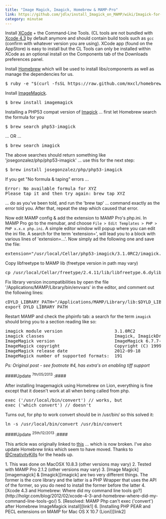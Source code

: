 ```yaml
---
title: "Image Magick, Imagick, Homebrew & MAMP-Pro"
link: https://github.com/jdlx/install_Imagick_on_MAMP/wiki/Imagick-for-MAMP-Pro---installation-guide
category: minutae
---
```


Install [XCode][xcode] + the Command-Line Tools. (CL tools are not bundled
with [Xcode 4.3][xcode43] by default anymore and should contain build tools
such as `gcc` (confirm with whatever version you are using). XCode app
(found on the AppStore) is easy to install but the CL Tools can only be
installed within XCode as an optional install on  the Components tab of the
Downloads preferences panel.

Install [Homebrew][homebrew] which will be used to install libs/components
as well as manage the dependencies for us.

<pre class="brush: bash">
$ ruby -e "$(curl -fsSL https://raw.github.com/mxcl/homebrew/go)"
</pre>

Install [ImageMagick][imagemagick].

<pre class="brush: bash">
$ brew install imagemagick
</pre>

Installing a PHP53 compat version of [Imagick][imagick] ... first let Homebrew search
the formula for you

<pre class="brush: bash">
$ brew search php53-imagick
</pre>

... OR ...

<pre class="brush: bash">
$ brew search imagick
</pre>

The above searches should return something like
'josegonzalez/php/php53-imagick' ... use this for the next step:

<pre class="brush: bash">
$ brew install josegonzalez/php/php53-imagick
</pre>

If you get "No formula & taping" errors ...

<pre class="brush: bash">
Error: No available formula for XYZ
Please tap it and then try again: brew tap XYZ
</pre>

... do as you've been told, and run the 'brew tap' ... command exactly as the
error told you. After that, repeat the step which caused that error.

Now edit MAMP config & add the extension to MAMP Pro's php.ini. In MAMP Pro go
to the menubar, and choose `File > Edit Templates > PHP > PHP x.x.x
php.ini`. A simple editor window will popup where you can edit the ini file.
A search for the term 'extension=', will lead you to a block with various
lines of 'extension=...'. Now simply ad the following one and save the file:

<pre class="brush: bash">
extension="/usr/local/Cellar/php53-imagick/3.1.0RC2/imagick.so"
</pre>

Copy libfreetype to MAMP lib (freetype version in path may vary)

<pre class="brush: plain">
cp /usr/local/Cellar/freetype/2.4.11/lib/libfreetype.6.dylib /Applications/MAMP/Library/lib/
</pre>

Fix library version incompatibilities by open the file
'/Applications/MAMP/Library/bin/envvars' in the editor, and comment out the
following lines:

<pre class="brush: bash">
cDYLD_LIBRARY_PATH="/Applications/MAMP/Library/lib:$DYLD_LIBRARY_PATH"
export DYLD_LIBRARY_PATH
</pre>

Restart MAMP and check the phpinfo tab: a search for the term `imagick`
should bring you to a section reading like so:

<pre class="brush: bash">
imagick module version                    3.1.0RC2
imagick classes                           Imagick, ImagickDraw, ImagickPixel, ImagickPixelIterator
ImageMagick version                       ImageMagick 6.7.7-6 2012-09-18 Q16 http://www.imagemagick.org
ImageMagick copyright                     Copyright (C) 1999-2012 ImageMagick Studio LLC
ImageMagick release date                  2012-09-18
ImageMagick number of supported formats:  191
</pre>

_Ps: Original post - see footnote #4, has extra's on enabling tiff support_

####Update <sup>7th/05/2013</sup> :####

After installing Imagemagick using Homebrew on Lion, everything is fine
except that it doesn't work at all when being called from php.

<pre class="brush: php">
exec ('/usr/local/bin/convert') // works, but
exec ('which convert') // doesn't
</pre>

Turns out, for php to work convert should be in /usr/bin/ so this solved it:

<pre class="brush: bash">
ln -s /usr/local/bin/convert /usr/bin/convert
</pre>

####Update <sup>25th/12/2013</sup> :####

This article was originally linked to [this][1] ... which is now broken.
I've also update Homebrew links which seem to have moved. Thanks to
[@CreativityKills][2] for the heads up.

<div markdown="1" class="post-footnotes">
1. This was done on MacOSX 10.8.3 (other versions may vary)
2. Tested with MAMP Pro 2.1.2 (other versions may vary)
3. [Image Magick][imagemagick] & [Imagick][imagick] are two very different things. The former is the core library and the latter is a PHP Wrapper that uses the API of the former, so you do need to install the former before the latter
4. [Xcode 4.3 and Homebrew: Where did my command line tools go?](http://holgr.com/blog/2012/02/xcode-4-3-and-homebrew-where-did-my-command-line-tools-go/)
5. [Resolved: MAMP Php can't exec ('convert') after Homebrew ImageMagick install][link1]
6. [Installing PHP PEAR and PECL extensions on MAMP for Mac OS X 10.7 (Lion)][link2]
</div>

[xcode]: https://developer.apple.com/xcode/
[xcode43]: http://developer.apple.com/library/ios/#documentation/DeveloperTools/Conceptual/WhatsNewXcode/Articles/xcode_4_3.html
[homebrew]: http://brew.sh/
[imagemagick]: http://www.imagemagick.org/script/index.php
[imagick]: http://pecl.php.net/package/imagick
[link1]: http://stackoverflow.com/questions/7163497/resolved-mamp-php-cant-exec-convert-after-homebrew-imagemagick-install
[link2]: http://www.lullabot.com/blog/articles/installing-php-pear-and-pecl-extensions-mamp-mac-os-x-107-lion
[1]: https://github.com/jdlx/install_Imagick_on_MAMP/wiki/Imagick-for-MAMP-Pro---installation-guide
[2]: https://twitter.com/CreativityKills
